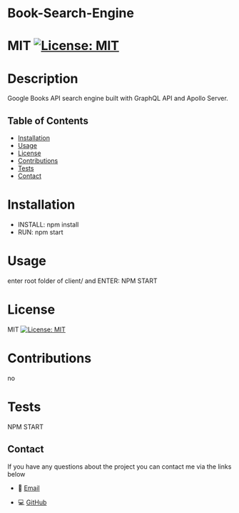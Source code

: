 # Book-Search-Engine
  # MIT [![License: MIT](https://img.shields.io/badge/License-MIT-yellow.svg)](https://opensource.org/licenses/MIT)

  # Description
 Google Books API search engine built with GraphQL API and Apollo Server.

  ## Table of Contents
  * [Installation](#installation)
  * [Usage](#usage)
  * [License](#license)
  * [Contributions](#contributions)
  * [Tests](#tests)
  * [Contact](#contact)

  

  # Installation
  * INSTALL: npm install
  * RUN: npm start

  # Usage
  enter root folder of client/ and ENTER: NPM START

  # License
  MIT [![License: MIT](https://img.shields.io/badge/License-MIT-yellow.svg)](https://opensource.org/licenses/MIT)

  # Contributions
  no

  # Tests
  NPM START

   
## Contact

If you have any questions about the project you can contact me via the links below
   
* 📧 [Email](mailto:anastasia19markova@gmail.com)

   
* 💻 [GitHub](https://github.com/mriya20)

